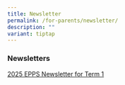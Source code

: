 ```yaml
---
title: Newsletter
permalink: /for-parents/newsletter/
description: ""
variant: tiptap
---
```

<h3>Newsletters</h3>
<p><a href="/files/2025_EPPS_Newsletter_for_Term_1.pdf" rel="noopener nofollow" target="_blank">2025 EPPS Newsletter for Term 1</a>
</p>